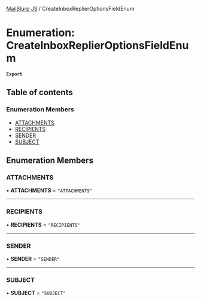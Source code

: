 [MailSlurp JS](../README.md) / CreateInboxReplierOptionsFieldEnum

# Enumeration: CreateInboxReplierOptionsFieldEnum

**`Export`**

## Table of contents

### Enumeration Members

- [ATTACHMENTS](CreateInboxReplierOptionsFieldEnum.md#attachments)
- [RECIPIENTS](CreateInboxReplierOptionsFieldEnum.md#recipients)
- [SENDER](CreateInboxReplierOptionsFieldEnum.md#sender)
- [SUBJECT](CreateInboxReplierOptionsFieldEnum.md#subject)

## Enumeration Members

### ATTACHMENTS

• **ATTACHMENTS** = ``"ATTACHMENTS"``

___

### RECIPIENTS

• **RECIPIENTS** = ``"RECIPIENTS"``

___

### SENDER

• **SENDER** = ``"SENDER"``

___

### SUBJECT

• **SUBJECT** = ``"SUBJECT"``
